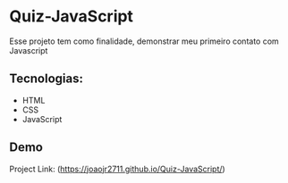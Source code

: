 # Quiz-JavaScript
Esse projeto tem como finalidade, demonstrar meu primeiro contato com Javascript

## Tecnologias:

- HTML
- CSS
- JavaScript

## Demo

Project Link: (https://joaojr2711.github.io/Quiz-JavaScript/)

